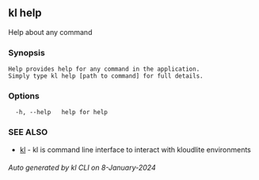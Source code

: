 ## kl help

Help about any command

### Synopsis

```
Help provides help for any command in the application.
Simply type kl help [path to command] for full details.
```

### Options

```
  -h, --help   help for help
```

### SEE ALSO

* [kl](kl.md)  - kl is command line interface to interact with kloudlite environments

###### Auto generated by kl CLI on 8-January-2024
